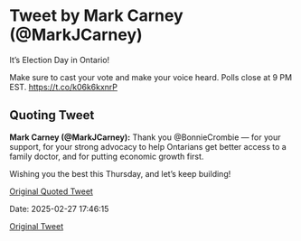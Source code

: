 # Tweet by Mark Carney (@MarkJCarney)

It’s Election Day in Ontario!

Make sure to cast your vote and make your voice heard. Polls close at 9 PM EST. https://t.co/k06k6kxnrP

## Quoting Tweet

**Mark Carney (@MarkJCarney):** Thank you @BonnieCrombie — for your support, for your strong advocacy to help Ontarians get better access to a family doctor, and for putting economic growth first. 

Wishing you the best this Thursday, and let’s keep building!

[Original Quoted Tweet](https://x.com/MarkJCarney/status/1894376708230246902)

Date: 2025-02-27 17:46:15

[Original Tweet](https://x.com/MarkJCarney/status/1895168582658449731)
